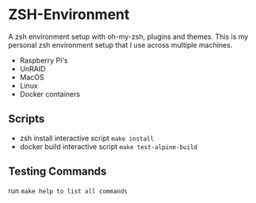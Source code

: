 # ZSH-Environment

A zsh environment setup with oh-my-zsh, plugins and themes.
This is my personal zsh environment setup that I use across multiple machines.

- Raspberry Pi's
- UnRAID
- MacOS
- Linux
- Docker containers

## Scripts

- zsh install interactive script `make install`
- docker build interactive script `make test-alpine-build`
  
## Testing Commands

run `make help to list all commands`
